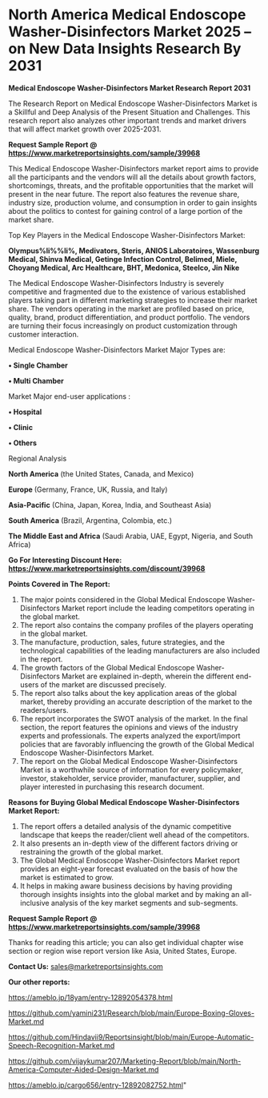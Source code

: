 # North America Medical Endoscope Washer-Disinfectors Market 2025 – on New Data Insights Research By 2031

<strong>Medical Endoscope Washer-Disinfectors Market Research Report 2031</strong>

The Research Report on Medical Endoscope Washer-Disinfectors Market is a Skillful and Deep Analysis of the Present Situation and Challenges. This research report also analyzes other important trends and market drivers that will affect market growth over 2025-2031.

<strong>Request Sample Report @ <a href=https://www.marketreportsinsights.com/sample/39968>https://www.marketreportsinsights.com/sample/39968</a></strong>

This Medical Endoscope Washer-Disinfectors market report aims to provide all the participants and the vendors will all the details about growth factors, shortcomings, threats, and the profitable opportunities that the market will present in the near future. The report also features the revenue share, industry size, production volume, and consumption in order to gain insights about the politics to contest for gaining control of a large portion of the market share.

Top Key Players in the Medical Endoscope Washer-Disinfectors Market:

<strong>Olympus%li%%li%, Medivators, Steris, ANIOS Laboratoires, Wassenburg Medical, Shinva Medical, Getinge Infection Control, Belimed, Miele, Choyang Medical, Arc Healthcare, BHT, Medonica, Steelco, Jin Nike</strong>

The Medical Endoscope Washer-Disinfectors Industry is severely competitive and fragmented due to the existence of various established players taking part in different marketing strategies to increase their market share. The vendors operating in the market are profiled based on price, quality, brand, product differentiation, and product portfolio. The vendors are turning their focus increasingly on product customization through customer interaction.

Medical Endoscope Washer-Disinfectors Market Major Types are:

<strong>•  Single Chamber

•  Multi Chamber</strong>

Market Major end-user applications :

<strong>•  Hospital

•  Clinic

•  Others</strong>

Regional Analysis

</u><strong><b>North America</b></strong> (the United States, Canada, and Mexico)

<strong><b>Europe </b></strong>(Germany, France, UK, Russia, and Italy)

<strong><b>Asia-Pacific</b></strong> (China, Japan, Korea, India, and Southeast Asia)

<strong><b>South America</b></strong> (Brazil, Argentina, Colombia, etc.)

<strong><b>The Middle East and Africa</b></strong> (Saudi Arabia, UAE, Egypt, Nigeria, and South Africa)

<strong>Go For Interesting Discount Here: <a href=https://www.marketreportsinsights.com/discount/39968>https://www.marketreportsinsights.com/discount/39968</a></strong>

<strong>Points Covered in The Report:</strong>
<ol>
  <li>The major points considered in the Global Medical Endoscope Washer-Disinfectors Market report include the leading competitors operating in the global market.</li>
  <li>The report also contains the company profiles of the players operating in the global market.</li>
  <li>The manufacture, production, sales, future strategies, and the technological capabilities of the leading manufacturers are also included in the report.</li>
  <li>The growth factors of the Global Medical Endoscope Washer-Disinfectors Market are explained in-depth, wherein the different end-users of the market are discussed precisely.</li>
  <li>The report also talks about the key application areas of the global market, thereby providing an accurate description of the market to the readers/users.</li>
  <li>The report incorporates the SWOT analysis of the market. In the final section, the report features the opinions and views of the industry experts and professionals. The experts analyzed the export/import policies that are favorably influencing the growth of the Global Medical Endoscope Washer-Disinfectors Market.</li>
  <li>The report on the Global Medical Endoscope Washer-Disinfectors Market is a worthwhile source of information for every policymaker, investor, stakeholder, service provider, manufacturer, supplier, and player interested in purchasing this research document.</li>
</ol>
<strong>Reasons for Buying Global Medical Endoscope Washer-Disinfectors Market Report:</strong>

<ol>
  <li>The report offers a detailed analysis of the dynamic competitive landscape that keeps the reader/client well ahead of the competitors.</li>
  <li>It also presents an in-depth view of the different factors driving or restraining the growth of the global market.</li>
  <li>The Global Medical Endoscope Washer-Disinfectors Market report provides an eight-year forecast evaluated on the basis of how the market is estimated to grow.</li>
  <li>It helps in making aware business decisions by having providing thorough insights insights into the global market and by making an all-inclusive analysis of the key market segments and sub-segments.</li>
</ol>
<strong>Request Sample Report @ <a href=https://www.marketreportsinsights.com/sample/39968>https://www.marketreportsinsights.com/sample/39968</a></strong>


Thanks for reading this article; you can also get individual chapter wise section or region wise report version like Asia, United States, Europe.

<strong>Contact Us:</strong>
sales@marketreportsinsights.com

<strong>Our other reports:</strong>

<a href=https://ameblo.jp/18yam/entry-12892054378.html>https://ameblo.jp/18yam/entry-12892054378.html</a>

<a href=https://github.com/yamini231/Research/blob/main/Europe-Boxing-Gloves-Market.md>https://github.com/yamini231/Research/blob/main/Europe-Boxing-Gloves-Market.md</a>

<a href=https://github.com/Hindavii9/Reportsinsight/blob/main/Europe-Automatic-Speech-Recognition-Market.md>https://github.com/Hindavii9/Reportsinsight/blob/main/Europe-Automatic-Speech-Recognition-Market.md</a>

<a href=https://github.com/vijaykumar207/Marketing-Report/blob/main/North-America-Computer-Aided-Design-Market.md>https://github.com/vijaykumar207/Marketing-Report/blob/main/North-America-Computer-Aided-Design-Market.md</a>

<a href=https://ameblo.jp/cargo656/entry-12892082752.html>https://ameblo.jp/cargo656/entry-12892082752.html</a>"
